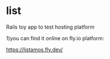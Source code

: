 #  list


Rails toy app to test  hosting platform






1)you can find it online on fly.io platform:


https://listamos.fly.dev/


